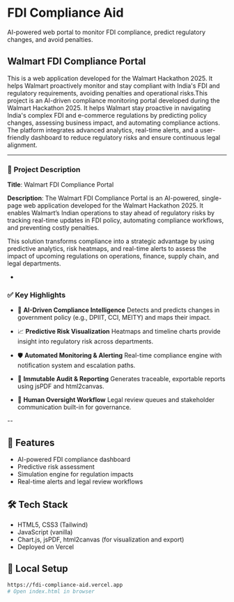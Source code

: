 # FDI Compliance Aid
AI-powered web portal to monitor FDI compliance, predict regulatory changes, and avoid penalties.

## Walmart FDI Compliance Portal
This is a web application developed for the Walmart Hackathon 2025. It helps Walmart proactively monitor and stay compliant with India's FDI and regulatory requirements, avoiding penalties and operational risks.This project is an AI-driven compliance monitoring portal developed during the Walmart Hackathon 2025. It helps Walmart stay proactive in navigating India's complex FDI and e-commerce regulations by predicting policy changes, assessing business impact, and automating compliance actions. The platform integrates advanced analytics, real-time alerts, and a user-friendly dashboard to reduce regulatory risks and ensure continuous legal alignment.

---

### 📄 **Project Description**

**Title**: Walmart FDI Compliance Portal

**Description**:
The Walmart FDI Compliance Portal is an AI-powered, single-page web application developed for the Walmart Hackathon 2025. It enables Walmart’s Indian operations to stay ahead of regulatory risks by tracking real-time updates in FDI policy, automating compliance workflows, and preventing costly penalties.

This solution transforms compliance into a strategic advantage by using predictive analytics, risk heatmaps, and real-time alerts to assess the impact of upcoming regulations on operations, finance, supply chain, and legal departments.

-

### ✅ **Key Highlights**

* 🧠 **AI-Driven Compliance Intelligence**
  Detects and predicts changes in government policy (e.g., DPIIT, CCI, MEITY) and maps their impact.

* 📈 **Predictive Risk Visualization**
  Heatmaps and timeline charts provide insight into regulatory risk across departments.

* 🛡 **Automated Monitoring & Alerting**
  Real-time compliance engine with notification system and escalation paths.

* 📝 **Immutable Audit & Reporting**
  Generates traceable, exportable reports using jsPDF and html2canvas.

* 💼 **Human Oversight Workflow**
  Legal review queues and stakeholder communication built-in for governance.

--

## 🚀 Features

- AI-powered FDI compliance dashboard
- Predictive risk assessment
- Simulation engine for regulation impacts
- Real-time alerts and legal review workflows

## 🛠 Tech Stack

- HTML5, CSS3 (Tailwind)
- JavaScript (vanilla)
- Chart.js, jsPDF, html2canvas (for visualization and export)
- Deployed on Vercel

## 🔧 Local Setup

```bash
https://fdi-compliance-aid.vercel.app
# Open index.html in browser
